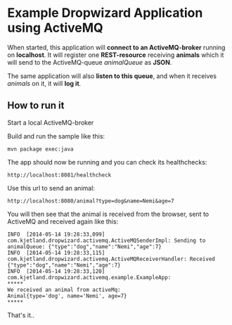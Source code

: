 Example Dropwizard Application using ActiveMQ
=============================================


When started, this application will **connect to an ActiveMQ-broker** running on **localhost**.
It will register one **REST-resource** receiving **animals** which it will send to the
ActiveMQ-queue *animalQueue* as **JSON**.

The same application will also **listen to this queue**, and when it receives *animals* on it, it will **log it**.


How to run it
-----------------------

Start a local ActiveMQ-broker

Build and run the sample like this:

    mvn package exec:java


The app should now be running and you can check its healthchecks:

    http://localhost:8081/healthcheck

Use this url to send an animal:

    http://localhost:8080/animal?type=dog&name=Nemi&age=7

You will then see that the animal is received from the browser, sent to ActiveMQ and received again like this:


    INFO  [2014-05-14 19:28:33,099] com.kjetland.dropwizard.activemq.ActiveMQSenderImpl: Sending to animalQueue: {"type":"dog","name":"Nemi","age":7}
    INFO  [2014-05-14 19:28:33,115] com.kjetland.dropwizard.activemq.ActiveMQReceiverHandler: Received {"type":"dog","name":"Nemi","age":7}
    INFO  [2014-05-14 19:28:33,120] com.kjetland.dropwizard.activemq.example.ExampleApp:
    *****
    We received an animal from activeMq:
    Animal{type='dog', name='Nemi', age=7}
    *****


That's it..